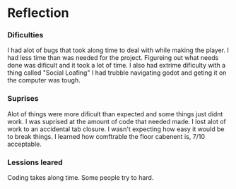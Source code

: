 # Reflection

### Dificulties
I had alot of bugs that took along time to deal with while making the player. 
I had less time than was needed for the project.
Figureing out what needs done was dificult and it took a lot of time.
I also had extrime dificulty with a thing called "Social Loafing"
I had trubble navigating godot and geting it on the computer was tough. 

### Suprises
Alot of things were more dificult than expected and some things just didnt work.
I was suprised at the amount of code that needed made. I lost alot of work to an accidental tab closure. 
I wasn't expecting how easy it would be to break things. I learned how comftrable the floor cabenent is, 7/10 acceptable.

### Lessions leared
Coding takes along time. Some people try to hard.

